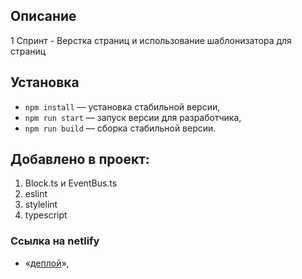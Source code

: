 ## Описание

1 Спринт - Верстка страниц и использование шаблонизатора для страниц

## Установка

- `npm install` — установка стабильной версии,
- `npm run start` — запуск версии для разработчика,
- `npm run build` — сборка стабильной версии.

## Добавлено в проект:
1) Block.ts и EventBus.ts 
2) eslint
3) stylelint
4) typescript

### **Ссылка на netlify**

- «[деплой](https://subtle-bonbon-179fb1.netlify.app/)»,
